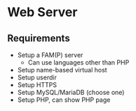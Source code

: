 # Web Server
## Requirements
- Setup a FAM(P) server
  - Can use languages other than PHP
- Setup name-based virtual host
- Setup userdir
- Setup HTTPS
- Setup MySQL/MariaDB (choose one)
- Setup PHP, can show PHP page
